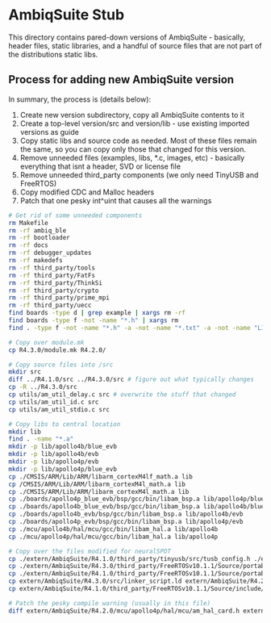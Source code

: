 # AmbiqSuite Stub
This directory contains pared-down versions of AmbiqSuite - basically, header files, static libraries, and a handful of source files that are not part of the distributions static libs.

## Process for adding new AmbiqSuite version
In summary, the process is (details below):
1. Create new version subdirectory, copy all AmbiqSuite contents to it
2. Create a top-level version/src and version/lib - use existing imported versions as guide
3. Copy static libs and source code as needed. Most of these files remain the same, so you can copy only those that changed for this version.
4. Remove unneeded files (examples, libs, *.c, images, etc) - basically everything that isnt a header, SVD or license file
5. Remove unneeded third_party components (we only need TinyUSB and FreeRTOS)
6. Copy modified CDC and Malloc headers
7. Patch that one pesky int^uint that causes all the warnings

```bash
# Get rid of some unneeded components
rm Makefile
rm -rf ambiq_ble
rm -rf bootloader
rm -rf docs
rm -rf debugger_updates
rm -rf makedefs
rm -rf third_party/tools
rm -rf third_party/FatFs
rm -rf third_party/ThinkSi
rm -rf third_party/crypto
rm -rf third_party/prime_mpi
rm -rf third_party/uecc
find boards -type d | grep example | xargs rm -rf
find boards -type f -not -name "*.h" | xargs rm
find . -type f -not -name "*.h" -a -not -name "*.txt" -a -not -name "LICENSE" | egrep -v "\./src|\./lib|module.mk|SVD" | xargs rm 

# Copy over module.mk
cp R4.3.0/module.mk R4.2.0/

# Copy source files into /src
mkdir src
diff ../R4.1.0/src ../R4.3.0/src # figure out what typically changes
cp -R ../R4.3.0/src
cp utils/am_util_delay.c src # overwrite the stuff that changed
cp utils/am_util_id.c src
cp utils/am_util_stdio.c src

# Copy libs to central location
mkdir lib
find . -name "*.a"
mkdir -p lib/apollo4b/blue_evb
mkdir -p lib/apollo4b/evb
mkdir -p lib/apollo4p/evb
mkdir -p lib/apollo4p/blue_evb
cp ./CMSIS/ARM/Lib/ARM/libarm_cortexM4lf_math.a lib
cp /CMSIS/ARM/Lib/ARM/libarm_cortexM4l_math.a lib
cp ./CMSIS/ARM/Lib/ARM/libarm_cortexM4l_math.a lib
cp ./boards/apollo4p_blue_evb/bsp/gcc/bin/libam_bsp.a lib/apollo4p/blue_evb
cp ./boards/apollo4b_blue_evb/bsp/gcc/bin/libam_bsp.a lib/apollo4b/blue_evb
cp ./boards/apollo4b_evb/bsp/gcc/bin/libam_bsp.a lib/apollo4b/evb
cp ./boards/apollo4p_evb/bsp/gcc/bin/libam_bsp.a lib/apollo4p/evb
cp ./mcu/apollo4b/hal/mcu/gcc/bin/libam_hal.a lib/apollo4b
cp ./mcu/apollo4p/hal/mcu/gcc/bin/libam_hal.a lib/apollo4p

# Copy over the files modified for neuralSPOT
cp ./extern/AmbiqSuite/R4.1.0/third_party/tinyusb/src/tusb_config.h ./extern/AmbiqSuite/R4.2.0/third_party/tinyusb/src/tusb_config.h
cp ./extern/AmbiqSuite/R4.3.0/third_party/FreeRTOSv10.1.1/Source/portable/GCC/AMapollo4/FreeRTOSConfig.h ./extern/AmbiqSuite/R4.2.0/third_party/FreeRTOSv10.1.1/Source/portable/GCC/AMapollo4/FreeRTOSConfig.h
cp ./extern/AmbiqSuite/R4.1.0/third_party/FreeRTOSv10.1.1/Source/portable/GCC/AMapollo4/rtos.h ./extern/AmbiqSuite/R4.2.0/third_party/FreeRTOSv10.1.1/Source/portable/GCC/AMapollo4/rtos.h
cp extern/AmbiqSuite/R4.3.0/src/linker_script.ld extern/AmbiqSuite/R4.2.0/src/linker_script.ld
cp extern/AmbiqSuite/R4.1.0/third_party/FreeRTOSv10.1.1/Source/include/portable.h extern/AmbiqSuite/R4.2.0/third_party/FreeRTOSv10.1.1/Source/include/portable.h

# Patch the pesky compile warning (usually in this file)
diff extern/AmbiqSuite/R4.2.0/mcu/apollo4p/hal/mcu/am_hal_card.h extern/AmbiqSuite/R4.3.0/mcu/apollo4p/hal/mcu/am_hal_card.h

